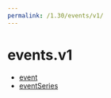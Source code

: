 ```yaml
---
permalink: /1.30/events/v1/
---
```


# events.v1



* [event](event.md)
* [eventSeries](eventSeries.md)